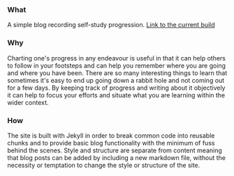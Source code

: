 ### What

A simple blog recording self-study progression. [Link to the current build](https://pjcevans.github.io/)

### Why

Charting one's progress in any endeavour is useful in that it can help others to follow in your footsteps and can help you remember where you are going and where you have been. There are so many interesting things to learn that sometimes it's easy to end up going down a rabbit hole and not coming out for a few days. By keeping track of progress and writing about it objectively it can help to focus your efforts and situate what you are learning within the wider context.

### How

The site is built with Jekyll in order to break common code into reusable chunks and to provide basic blog functionality with the minimum of fuss behind the scenes. Style and structure are separate from content meaning that blog posts can be added by including a new markdown file, without the necessity or temptation to change the style or structure of the site.
